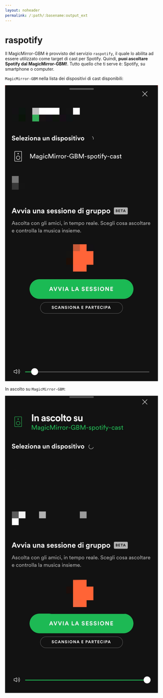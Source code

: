 ```yaml
---
layout: noheader
permalink: /:path/:basename:output_ext
---
```


# raspotify

Il MagicMirror-GBM è provvisto del servizio `raspotify`, il quale lo abilita ad essere utilizzato come target di cast per Spotify.
Quindi, __puoi ascoltare Spotify dal MagicMirror-GBM!__.
Tutto quello che ti serve è: Spotify, su smartphone o computer.

`MagicMirror-GBM` nella lista dei dispositivi di cast disponibili:

![MagicMirror-GBM-available-for-cast.jpg](../assets/raspotify/MagicMirror-GBM-available-for-cast.jpg)

In ascolto su `MagicMirror-GBM`:

![playing_on_MagicMirror-GBM.jpg](../assets/raspotify/playing_on_MagicMirror-GBM.jpg)
